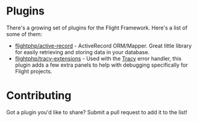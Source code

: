 # Plugins

There's a growing set of plugins for the Flight Framework. Here's a list of some of them:

- [flightphp/active-record](/plugins/active-record) - ActiveRecord ORM/Mapper. Great little library for easily retrieving and storing data in your database.
- [flightphp/tracy-extensions](/plugins/tracy-extensions) - Used with the [Tracy](https://tracy.nette.org/) error handler, this plugin adds a few extra panels to help with debugging specifically for Flight projects.

# Contributing

Got a plugin you'd like to share? Submit a pull request to add it to the list!